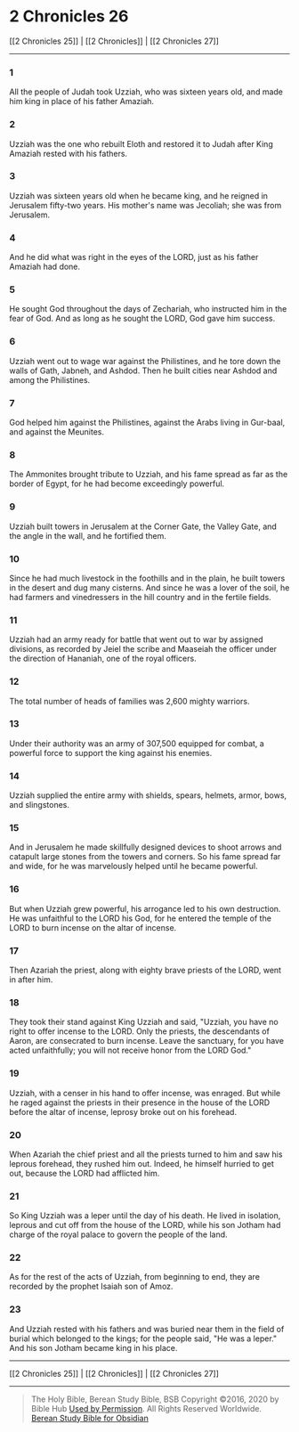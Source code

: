 # 2 Chronicles 26

[[2 Chronicles 25]] | [[2 Chronicles]] | [[2 Chronicles 27]]

---

### 1
All the people of Judah took Uzziah, who was sixteen years old, and made him king in place of his father Amaziah.

### 2
Uzziah was the one who rebuilt Eloth and restored it to Judah after King Amaziah rested with his fathers.

### 3
Uzziah was sixteen years old when he became king, and he reigned in Jerusalem fifty-two years. His mother's name was Jecoliah; she was from Jerusalem.

### 4
And he did what was right in the eyes of the LORD, just as his father Amaziah had done.

### 5
He sought God throughout the days of Zechariah, who instructed him in the fear of God. And as long as he sought the LORD, God gave him success.

### 6
Uzziah went out to wage war against the Philistines, and he tore down the walls of Gath, Jabneh, and Ashdod. Then he built cities near Ashdod and among the Philistines.

### 7
God helped him against the Philistines, against the Arabs living in Gur-baal, and against the Meunites.

### 8
The Ammonites brought tribute to Uzziah, and his fame spread as far as the border of Egypt, for he had become exceedingly powerful.

### 9
Uzziah built towers in Jerusalem at the Corner Gate, the Valley Gate, and the angle in the wall, and he fortified them.

### 10
Since he had much livestock in the foothills and in the plain, he built towers in the desert and dug many cisterns. And since he was a lover of the soil, he had farmers and vinedressers in the hill country and in the fertile fields.

### 11
Uzziah had an army ready for battle that went out to war by assigned divisions, as recorded by Jeiel the scribe and Maaseiah the officer under the direction of Hananiah, one of the royal officers.

### 12
The total number of heads of families was 2,600 mighty warriors.

### 13
Under their authority was an army of 307,500 equipped for combat, a powerful force to support the king against his enemies.

### 14
Uzziah supplied the entire army with shields, spears, helmets, armor, bows, and slingstones.

### 15
And in Jerusalem he made skillfully designed devices to shoot arrows and catapult large stones from the towers and corners. So his fame spread far and wide, for he was marvelously helped until he became powerful.

### 16
But when Uzziah grew powerful, his arrogance led to his own destruction. He was unfaithful to the LORD his God, for he entered the temple of the LORD to burn incense on the altar of incense.

### 17
Then Azariah the priest, along with eighty brave priests of the LORD, went in after him.

### 18
They took their stand against King Uzziah and said, "Uzziah, you have no right to offer incense to the LORD. Only the priests, the descendants of Aaron, are consecrated to burn incense. Leave the sanctuary, for you have acted unfaithfully; you will not receive honor from the LORD God."

### 19
Uzziah, with a censer in his hand to offer incense, was enraged. But while he raged against the priests in their presence in the house of the LORD before the altar of incense, leprosy broke out on his forehead.

### 20
When Azariah the chief priest and all the priests turned to him and saw his leprous forehead, they rushed him out. Indeed, he himself hurried to get out, because the LORD had afflicted him.

### 21
So King Uzziah was a leper until the day of his death. He lived in isolation, leprous and cut off from the house of the LORD, while his son Jotham had charge of the royal palace to govern the people of the land.

### 22
As for the rest of the acts of Uzziah, from beginning to end, they are recorded by the prophet Isaiah son of Amoz.

### 23
And Uzziah rested with his fathers and was buried near them in the field of burial which belonged to the kings; for the people said, "He was a leper." And his son Jotham became king in his place.

---

[[2 Chronicles 25]] | [[2 Chronicles]] | [[2 Chronicles 27]]

---

> The Holy Bible, Berean Study Bible, BSB
> Copyright &copy;2016, 2020 by Bible Hub
> [Used by Permission](https://berean.bible/terms.htm). All Rights Reserved Worldwide.
> [Berean Study Bible for Obsidian](https://github.com/gapmiss/berean-study-bible-for-obsidian)</small>

